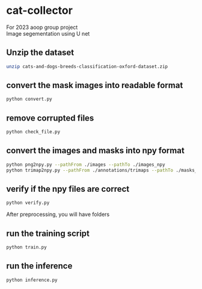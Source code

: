 # cat-collector
For 2023 aoop group project  
Image segementation using U net

## Unzip the dataset
``` bash
unzip cats-and-dogs-breeds-classification-oxford-dataset.zip
```
## convert the mask images into readable format
```bash
python convert.py
```
## remove corrupted files
```bash
python check_file.py
```
## convert the images and masks into npy format
```bash
python png2npy.py --pathFrom ./images --pathTo ./images_npy
python trimap2npy.py --pathFrom ./annotations/trimaps --pathTo ./masks_npy
```
## verify if the npy files are correct
```bash
python verify.py
```
After preprocessing, you will have folders 

## run the training script
```bash
python train.py
```

## run the inference
```bash
python inference.py
```